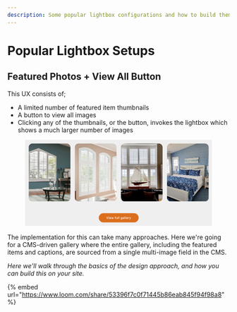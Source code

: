 ```yaml
---
description: Some popular lightbox configurations and how to build them in Webflow.
---
```


# Popular Lightbox Setups



## Featured Photos + View All Button

This UX consists of;

* A limited number of featured item thumbnails
* A button to view all images
* Clicking any of the thumbnails, or the button, invokes the lightbox which shows a much larger number of images

<figure><img src="../../../.gitbook/assets/image (54).png" alt=""><figcaption></figcaption></figure>

The implementation for this can take many approaches.  Here we're going for a CMS-driven gallery where the entire gallery, including the featured items and captions, are sourced from a single multi-image field in the CMS.&#x20;

_Here we'll walk through the basics of the design approach, and how you can build this on your site._

{% embed url="https://www.loom.com/share/53396f7c0f71445b86eab845f94f98a8" %}





